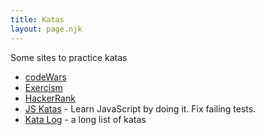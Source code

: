 ```yaml
---
title: Katas
layout: page.njk
---
```


Some sites to practice katas

- [codeWars](https://www.codewars.com/dashboard)
- [Exercism](https://exercism.io/)
- [HackerRank](https://www.hackerrank.com/)
- [JS Katas](https://jskatas.org/) - Learn JavaScript by doing it. Fix failing tests.
- [Kata Log](https://kata-log.rocks/index.html) - a long list of katas